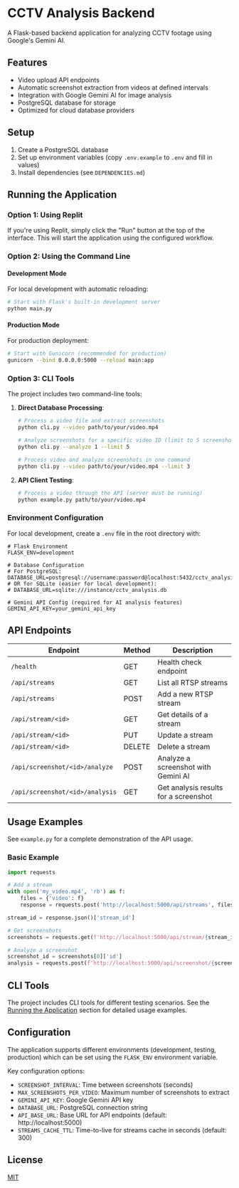 # CCTV Analysis Backend

A Flask-based backend application for analyzing CCTV footage using Google's Gemini AI.

## Features

- Video upload API endpoints
- Automatic screenshot extraction from videos at defined intervals
- Integration with Google Gemini AI for image analysis
- PostgreSQL database for storage
- Optimized for cloud database providers

## Setup

1. Create a PostgreSQL database
2. Set up environment variables (copy `.env.example` to `.env` and fill in values)
3. Install dependencies (see `DEPENDENCIES.md`)

## Running the Application

### Option 1: Using Replit

If you're using Replit, simply click the "Run" button at the top of the interface. This will start the application using the configured workflow.

### Option 2: Using the Command Line

#### Development Mode

For local development with automatic reloading:

```bash
# Start with Flask's built-in development server
python main.py
```

#### Production Mode

For production deployment:

```bash
# Start with Gunicorn (recommended for production)
gunicorn --bind 0.0.0.0:5000 --reload main:app
```

### Option 3: CLI Tools

The project includes two command-line tools:

1. **Direct Database Processing**:

   ```bash
   # Process a video file and extract screenshots
   python cli.py --video path/to/your/video.mp4

   # Analyze screenshots for a specific video ID (limit to 5 screenshots)
   python cli.py --analyze 1 --limit 5

   # Process video and analyze screenshots in one command
   python cli.py --video path/to/your/video.mp4 --limit 3
   ```

2. **API Client Testing**:

   ```bash
   # Process a video through the API (server must be running)
   python example.py path/to/your/video.mp4
   ```

### Environment Configuration

For local development, create a `.env` file in the root directory with:

```
# Flask Environment
FLASK_ENV=development

# Database Configuration
# For PostgreSQL:
DATABASE_URL=postgresql://username:password@localhost:5432/cctv_analysis
# OR for SQLite (easier for local development):
# DATABASE_URL=sqlite:///instance/cctv_analysis.db

# Gemini API Config (required for AI analysis features)
GEMINI_API_KEY=your_gemini_api_key
```

## API Endpoints

| Endpoint | Method | Description |
|----------|--------|-------------|
| `/health` | GET | Health check endpoint |
| `/api/streams` | GET | List all RTSP streams |
| `/api/streams` | POST | Add a new RTSP stream |
| `/api/stream/<id>` | GET | Get details of a stream |
| `/api/stream/<id>` | PUT | Update a stream |
| `/api/stream/<id>` | DELETE | Delete a stream |
| `/api/screenshot/<id>/analyze` | POST | Analyze a screenshot with Gemini AI |
| `/api/screenshot/<id>/analysis` | GET | Get analysis results for a screenshot |

## Usage Examples

See `example.py` for a complete demonstration of the API usage.

### Basic Example

```python
import requests

# Add a stream
with open('my_video.mp4', 'rb') as f:
    files = {'video': f}
    response = requests.post('http://localhost:5000/api/streams', files=files)

stream_id = response.json()['stream_id']

# Get screenshots
screenshots = requests.get(f'http://localhost:5000/api/stream/{stream_id}/screenshots').json()['screenshots']

# Analyze a screenshot
screenshot_id = screenshots[0]['id']
analysis = requests.post(f'http://localhost:5000/api/screenshot/{screenshot_id}/analyze').json()
```

## CLI Tools

The project includes CLI tools for different testing scenarios. See the [Running the Application](#option-3-cli-tools) section for detailed usage examples.

## Configuration

The application supports different environments (development, testing, production) which can be set using the `FLASK_ENV` environment variable.

Key configuration options:

- `SCREENSHOT_INTERVAL`: Time between screenshots (seconds)
- `MAX_SCREENSHOTS_PER_VIDEO`: Maximum number of screenshots to extract
- `GEMINI_API_KEY`: Google Gemini API key
- `DATABASE_URL`: PostgreSQL connection string
- `API_BASE_URL`: Base URL for API endpoints (default: http://localhost:5000)
- `STREAMS_CACHE_TTL`: Time-to-live for streams cache in seconds (default: 300)

## License

[MIT](LICENSE)
